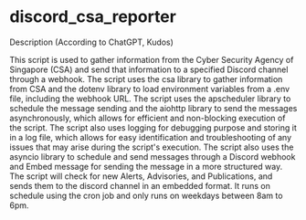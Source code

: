 # discord_csa_reporter

Description (According to ChatGPT, Kudos)

This script is used to gather information from the Cyber Security Agency of Singapore (CSA) and send that information to a specified Discord channel through a webhook. The script uses the csa library to gather information from CSA and the dotenv library to load environment variables from a .env file, including the webhook URL. The script uses the apscheduler library to schedule the message sending and the aiohttp library to send the messages asynchronously, which allows for efficient and non-blocking execution of the script. The script also uses logging for debugging purpose and storing it in a log file, which allows for easy identification and troubleshooting of any issues that may arise during the script's execution. The script also uses the asyncio library to schedule and send messages through a Discord webhook and Embed message for sending the message in a more structured way. The script will check for new Alerts, Advisories, and Publications, and sends them to the discord channel in an embedded format. It runs on schedule using the cron job and only runs on weekdays between 8am to 6pm.
